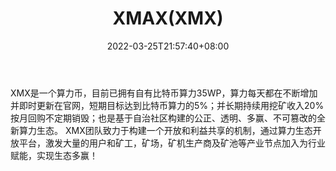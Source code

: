 ﻿---
weight: 
title: "XMAX(XMX)"
description: "XMX是一个算力币，目前已拥有自有比特币算力35WP，算力每天都在不断增加并即时更新在官网，短期目标达到比特币算力的5%；并长期持续用挖矿收入20%按月回购不定期销毁；也是基于自..."
date: 2022-03-25T21:57:40+08:00
lastmod: 2022-03-25T16:45:40+08:00
draft: false
authors: ["Metabd"]
featuredImage: "xmaxxmx.webp"
link: ""
tags: ["数字代币","XMAX(XMX)"]
categories: ["navigation"]
navigation: ["数字代币"]
lightgallery: true
toc: true
pinned: false
recommend: false
recommend1: false
---
XMX是一个算力币，目前已拥有自有比特币算力35WP，算力每天都在不断增加并即时更新在官网，短期目标达到比特币算力的5%；并长期持续用挖矿收入20%按月回购不定期销毁；也是基于自治社区构建的公正、透明、多赢、不可篡改的全新算力生态。
XMX团队致力于构建一个开放和利益共享的机制，通过算力生态开放平台，激发大量的用户和矿工，矿场，矿机生产商及矿池等产业节点加入为行业赋能，实现生态多赢！
